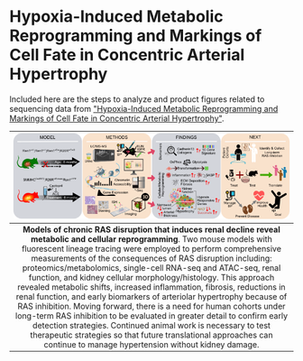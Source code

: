 # Hypoxia-Induced Metabolic Reprogramming and Markings of Cell Fate in Concentric Arterial Hypertrophy

Included here are the steps to analyze and product figures related to sequencing data from ["Hypoxia-Induced Metabolic Reprogramming and Markings of Cell Fate in Concentric Arterial Hypertrophy"](https://www.biorxiv.org/content/10.1101/2025.07.09.663881v1).

| ![graphical_abstract.png](img/graphical_abstract.png) |
|:--:|
| **Models of chronic RAS disruption that induces renal decline reveal metabolic and cellular reprogramming**. Two mouse models with fluorescent lineage tracing were employed to perform comprehensive measurements of the consequences of RAS disruption including: proteomics/metabolomics, single-cell RNA-seq and ATAC-seq, renal function, and kidney cellular morphology/histology. This approach revealed metabolic shifts, increased inflammation, fibrosis, reductions in renal function, and early biomarkers of arteriolar hypertrophy because of RAS inhibition. Moving forward, there is a need for human cohorts under long-term RAS inhibition to be evaluated in greater detail to confirm early detection strategies.  Continued animal work is necessary to test therapeutic strategies so that future translational approaches can continue to manage hypertension without kidney damage. |

